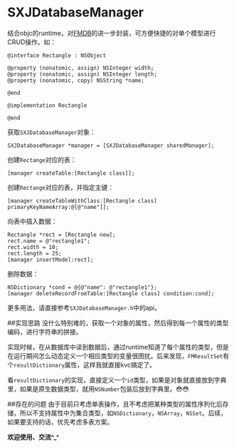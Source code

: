 # SXJDatabaseManager
结合objc的runtime，对[FMDB](https://github.com/ccgus/fmdb)的进一步封装，可方便快捷的对单个模型进行CRUD操作。如：	

~~~objc
@interface Rectangle : NSObject

@property (nonatomic, assign) NSInteger width;
@property (nonatomic, assign) NSInteger length;
@property (nonatomic, copy) NSString *name;

@end

@implementation Rectangle

@end
~~~
获取`SXJDatabaseManager`对象：

~~~objc
SXJDatabaseManager *manager = [SXJDatabaseManager sharedManager];
~~~
创建`Rectange`对应的表：

~~~objc
[manager createTable:[Rectangle class]];
~~~
创建`Rectange`对应的表，并指定主键：

~~~objc
[manager createTableWithClass:[Rectangle class] primaryKeyNameArray:@[@"name"]];
~~~
向表中插入数据：

~~~objc
Rectangle *rect = [Rectangle new];
rect.name = @"rectangle1";
rect.width = 10;
rect.length = 25;
[manager insertModel:rect];
~~~
删除数据：

~~~objc
NSDictionary *cond = @{@"name": @"rectangle1"};
[manager deleteRecordFromTable:[Rectangle class] condition:cond];
~~~

更多用法，请直接参考`SXJDatabaseManager.h`中的api。

##实现思路
没什么特别难的，获取一个对象的属性，然后得到每一个属性的类型编码，进行字符串的拼接。

实现时候，在从数据库中读到数据后，通过runtime知道了每个属性的类型，但是在运行期间怎么动态定义一个相应类型的变量很困扰。后来发现，`FMResultSet`有个`resultDictionary`属性，这样我就直接kvc搞定了。

看`resultDictionary`的实现，直接定义一个`id`类型，如果是对象就直接放到字典里，如果是原生数据类型，就用`NSNumber`包装后放到字典里。😳😳

##存在的问题
由于目前只考虑单表操作，且不考虑把某种类型的属性序列化后存储，所以不支持属性中为集合类型，如`NSDictionary`，`NSArray`，`NSSet`。后续，如果要支持的话，优先考虑多表方案。

**欢迎使用、交流^_^**